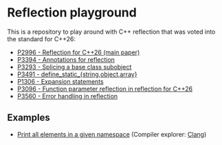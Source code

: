 # Reflection playground

This is a repository to play around with C++ reflection that was voted into the standard for C++26:

- [P2996 - Reflection for C++26 (main paper)](https://wg21.link/p2996)
- [P3394 - Annotations for reflection](https://wg21.link/p3394)
- [P3293 - Splicing a base class subobject](https://wg21.link/p3293)
- [P3491 - define_static_{string,object,array}](https://wg21.link/p3491)
- [P1306 - Expansion statements](https://wg21.link/p1306)
- [P3096 - Function parameter reflection in reflection for C++26](https://wg21.link/p3096)
- [P3560 - Error handling in reflection](https://wg21.link/p3560)

## Examples

- [Print all elements in a given namespace](./elements_in_namespace.cpp) (Compiler explorer: [Clang](https://cppx.godbolt.org/z/6dbjYecEx))
